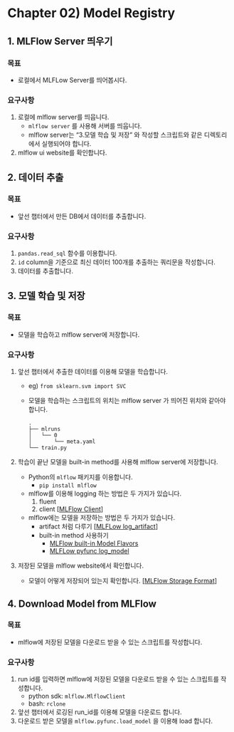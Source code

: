 # Chapter 02) Model Registry
## 1. MLFlow Server 띄우기
### 목표

- 로컬에서 MLFLow Server를 띄어봅시다.

### 요구사항

1. 로컬에 mlflow server를 띄웁니다.
    - `mlflow server` 를 사용해 서버를 띄웁니다.
    - mlflow server는 “3.모델 학습 및 저장” 와 작성할 스크립트와 같은 디렉토리에서 실행되어야 합니다.
2. mlflow ui website를 확인합니다.

## 2. 데이터 추출
### 목표

- 앞선 챕터에서 만든 DB에서 데이터를 추출합니다.

### 요구사항

1. `pandas.read_sql` 함수를 이용합니다.
2. `id` column을 기준으로 최신 데이터 100개를 추출하는 쿼리문을 작성합니다.
3. 데이터를 추출합니다.

## 3. 모델 학습 및 저장

### 목표

- 모델을 학습하고 mlflow server에 저장합니다.

### 요구사항

1. 앞선 챕터에서 추출한 데이터를 이용해 모델을 학습합니다.
    - eg) `from sklearn.svm import SVC`
    - 모델을 학습하는 스크립트의 위치는 mlflow server 가 띄어진 위치와 같아야 합니다.
        
        ```
        .
        ├── mlruns
        │   └── 0
        │       └── meta.yaml
        └── train.py
        ```
        
2. 학습이 끝난 모델을 built-in method를 사용해 mlflow server에 저장합니다.
    - Python의 `mlflow` 패키지를 이용합니다.
        - `pip install mlflow`
    - mlflow를 이용해 logging 하는 방법은 두 가지가 있습니다.
        1. fluent
        2. client [[MLFlow Client](https://www.mlflow.org/docs/latest/python_api/mlflow.client.html)]
    - mlflow에는 모델을 저장하는 방법은 두 가지가 있습니다.
        - artifact 처럼 다루기 [[MLFLow log_artifact](https://mlflow.org/docs/latest/python_api/mlflow.html#mlflow.log_artifact)]
        - built-in method 사용하기
            - [MLFlow built-in Model Flavors](https://www.mlflow.org/docs/latest/models.html#built-in-model-flavors)
            - [MLFLow pyfunc log_model](https://mlflow.org/docs/latest/python_api/mlflow.pyfunc.html#mlflow.pyfunc.log_model)
3. 저장된 모델을 mlflow website에서 확인합니다.
    - 모델이 어떻게 저장되어 있는지 확인합니다. [[MLFlow Storage Format](https://www.mlflow.org/docs/latest/models.html#storage-format)]

## 4. Download Model from MLFlow

### 목표

- mlflow에 저장된 모델을 다운로드 받을 수 있는 스크립트를 작성합니다.

### 요구사항

1. run id를 입력하면 mlflow에 저장된 모델을 다운로드 받을 수 있는 스크립트를 작성합니다.
    - python sdk: `mlflow.MlflowClient`
    - bash: `rclone`
2. 앞선 챕터에서 로깅된 run_id를 이용해 모델을 다운로드 합니다.
3. 다운로드 받은 모델을 `mlflow.pyfunc.load_model` 을 이용해 load 합니다.
